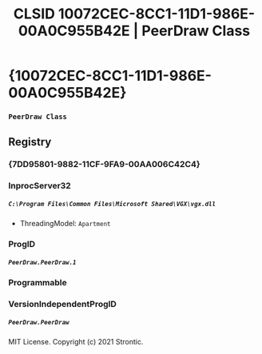 ﻿---
title: "CLSID 10072CEC-8CC1-11D1-986E-00A0C955B42E | PeerDraw Class"
excerpt: What is COM-Object CLSID 10072CEC-8CC1-11D1-986E-00A0C955B42E?
---

# {10072CEC-8CC1-11D1-986E-00A0C955B42E}

### `PeerDraw Class`

## Registry


### {7DD95801-9882-11CF-9FA9-00AA006C42C4}


### InprocServer32

##### `C:\Program Files\Common Files\Microsoft Shared\VGX\vgx.dll`
* ThreadingModel: `Apartment`

### ProgID

##### `PeerDraw.PeerDraw.1`

### Programmable


### VersionIndependentProgID

##### `PeerDraw.PeerDraw`

MIT License. Copyright (c) 2021 Strontic.


